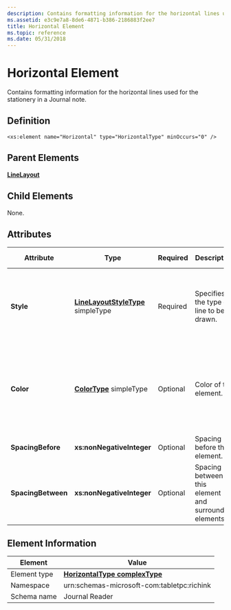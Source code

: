 ```yaml
---
description: Contains formatting information for the horizontal lines used for the stationery in a Journal note.
ms.assetid: e3c9e7a8-8de6-4871-b386-2186883f2ee7
title: Horizontal Element
ms.topic: reference
ms.date: 05/31/2018
---
```


# Horizontal Element

Contains formatting information for the horizontal lines used for the stationery in a Journal note.

## Definition

``` syntax
<xs:element name="Horizontal" type="HorizontalType" minOccurs="0" />
```

## Parent Elements

[**LineLayout**](linelayout-element.md)

## Child Elements

None.

## Attributes




| Attribute | Type | Required | Description | Possible Values | 
|-----------|------|----------|-------------|-----------------|
| <strong>Style</strong> | <a href="linelayoutstyletype-simple-type.md"><strong>LineLayoutStyleType</strong></a> simpleType | Required | Specifies the type of line to be drawn. | <ul><li>None</li><li>Solid</li><li>Dash</li><li>Dot</li><li>DashDot</li><li>DashDotDot</li><li>Double</li></ul> | 
| <strong>Color</strong> | <a href="colortype-simple-type.md"><strong>ColorType</strong></a> simpleType | Optional | Color of the element. | A hexadecimal RGB value. Matches the following regular expression: #[0-9a-zA-Z]{6}. For example, #4a79B5.<br /> | 
| <strong>SpacingBefore</strong> | <strong>xs:nonNegativeInteger</strong> | Optional | Spacing before the element. | Any non-negative integer. | 
| <strong>SpacingBetween</strong> | <strong>xs:nonNegativeInteger</strong> | Optional | Spacing between this element and surrounding elements. | Any non-negative integer. | 




 

## Element Information



|  Element     | Value                                                     |
|--------------|-------------------------------------------------------------------|
| Element type | [**HorizontalType complexType**](horizontaltype-complex-type.md) |
| Namespace    | urn:schemas-microsoft-com:tabletpc:richink                        |
| Schema name  | Journal Reader                                                    |



 

 

 




